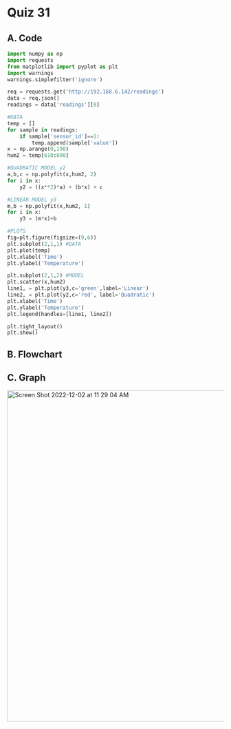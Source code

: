 # Quiz 31

## A. Code
```.py
import numpy as np
import requests
from matplotlib import pyplot as plt
import warnings
warnings.simplefilter('ignore')

req = requests.get('http://192.168.6.142/readings')
data = req.json()
readings = data['readings'][0]

#DATA
temp = []
for sample in readings:
    if sample['sensor_id']==1:
        temp.append(sample['value'])
x = np.arange(0,190)
hum2 = temp[610:800]

#QUADRATIC MODEL y2
a,b,c = np.polyfit(x,hum2, 2)
for i in x:
    y2 = ((x**2)*a) + (b*x) + c

#LINEAR MODEL y3
m,b = np.polyfit(x,hum2, 1)
for i in x:
    y3 = (m*x)+b

#PLOTS
fig=plt.figure(figsize=(9,6))
plt.subplot(2,1,1) #DATA
plt.plot(temp)
plt.xlabel('Time')
plt.ylabel('Temperature')

plt.subplot(2,1,2) #MODEL
plt.scatter(x,hum2)
line1, = plt.plot(y3,c='green',label='Linear')
line2, = plt.plot(y2,c='red', label='Quadratic')
plt.xlabel('Time')
plt.ylabel('Temperature')
plt.legend(handles=[line1, line2])

plt.tight_layout()
plt.show()
```

## B. Flowchart

## C. Graph
<img width="770" alt="Screen Shot 2022-12-02 at 11 29 04 AM" src="https://user-images.githubusercontent.com/113817801/205201190-0d8f37f8-81ec-4845-89a2-577b88e4b37f.png">
